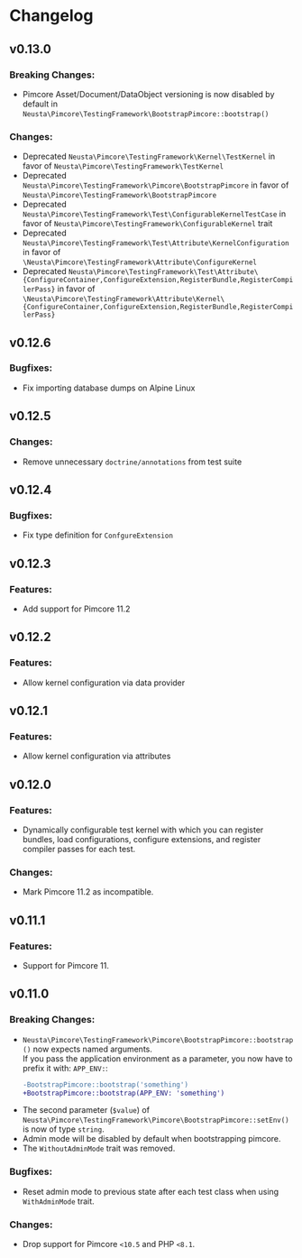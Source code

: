 # Changelog

## v0.13.0
### Breaking Changes:
- Pimcore Asset/Document/DataObject versioning is now disabled by default in 
  `Neusta\Pimcore\TestingFramework\BootstrapPimcore::bootstrap()`

### Changes:
- Deprecated `Neusta\Pimcore\TestingFramework\Kernel\TestKernel`
  in favor of `Neusta\Pimcore\TestingFramework\TestKernel`
- Deprecated `Neusta\Pimcore\TestingFramework\Pimcore\BootstrapPimcore`
  in favor of `Neusta\Pimcore\TestingFramework\BootstrapPimcore`
- Deprecated `Neusta\Pimcore\TestingFramework\Test\ConfigurableKernelTestCase`
  in favor of `Neusta\Pimcore\TestingFramework\ConfigurableKernel` trait
- Deprecated `Neusta\Pimcore\TestingFramework\Test\Attribute\KernelConfiguration`
  in favor of `\Neusta\Pimcore\TestingFramework\Attribute\ConfigureKernel`
- Deprecated `Neusta\Pimcore\TestingFramework\Test\Attribute\{ConfigureContainer,ConfigureExtension,RegisterBundle,RegisterCompilerPass}`
  in favor of `\Neusta\Pimcore\TestingFramework\Attribute\Kernel\{ConfigureContainer,ConfigureExtension,RegisterBundle,RegisterCompilerPass}`

## v0.12.6
### Bugfixes:
- Fix importing database dumps on Alpine Linux

## v0.12.5
### Changes:
- Remove unnecessary `doctrine/annotations` from test suite

## v0.12.4
### Bugfixes:
- Fix type definition for `ConfgureExtension`

## v0.12.3
### Features:
- Add support for Pimcore 11.2

## v0.12.2
### Features:
- Allow kernel configuration via data provider

## v0.12.1
### Features:
- Allow kernel configuration via attributes

## v0.12.0
### Features:
- Dynamically configurable test kernel with which you can register bundles, load configurations,
  configure extensions, and register compiler passes for each test.

### Changes:
- Mark Pimcore 11.2 as incompatible.

## v0.11.1
### Features:
- Support for Pimcore 11.

## v0.11.0
### Breaking Changes:
- `Neusta\Pimcore\TestingFramework\Pimcore\BootstrapPimcore::bootstrap()` now expects named arguments.<br>
  If you pass the application environment as a parameter, you now have to prefix it with: `APP_ENV:`:
  ```diff
  -BootstrapPimcore::bootstrap('something')
  +BootstrapPimcore::bootstrap(APP_ENV: 'something')
  ```
- The second parameter (`$value`) of `Neusta\Pimcore\TestingFramework\Pimcore\BootstrapPimcore::setEnv()`
  is now of type `string`.
- Admin mode will be disabled by default when bootstrapping pimcore.
- The `WithoutAdminMode` trait was removed.

### Bugfixes:
- Reset admin mode to previous state after each test class when using `WithAdminMode` trait.

### Changes:
- Drop support for Pimcore `<10.5` and PHP `<8.1`.
